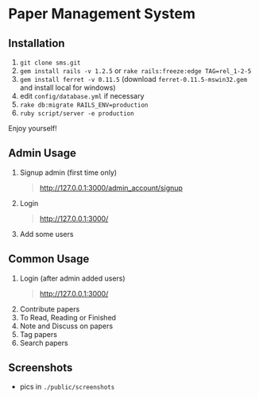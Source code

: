 Paper Management System
========================

Installation
------------
1. `git clone sms.git`
2. `gem install rails -v 1.2.5` or `rake rails:freeze:edge TAG=rel_1-2-5`
3. `gem install ferret -v 0.11.5` (download `ferret-0.11.5-mswin32.gem` and install local for windows)
4. edit `config/database.yml` if necessary
5. `rake db:migrate RAILS_ENV=production`
6. `ruby script/server -e production`

Enjoy yourself!

Admin Usage
-----------
1. Signup admin (first time only)
   > http://127.0.0.1:3000/admin_account/signup
2. Login
   > http://127.0.0.1:3000/
3. Add some users

Common Usage
------------
1. Login (after admin added users)
   > http://127.0.0.1:3000/
2. Contribute papers
3. To Read, Reading or Finished
4. Note and Discuss on papers
5. Tag papers
6. Search papers

Screenshots
-----------
* pics in `./public/screenshots`
